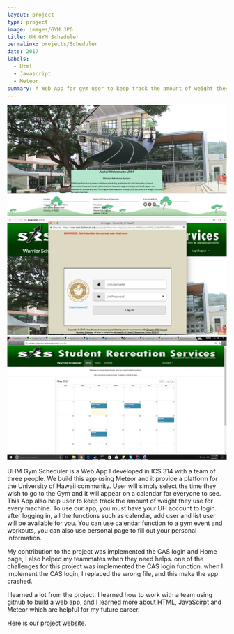 ```yaml
---
layout: project
type: project
image: images/GYM.JPG
title: UH GYM Scheduler
permalink: projects/Scheduler
date: 2017
labels:
  - Html
  - Javascript
  - Meteor
summary: A Web App for gym user to keep track the amount of weight they use for every machine.
---
```


<div class="ui large rounded images">
  <img class="ui image" src="../images/HOME.png">
  <img class="ui image" src="../images/CAS.png">
  <img class="ui image" src="../images/CALENDAR.png">
</div>

UHM Gym Scheduler is a Web App I developed in ICS 314 with a team of three people. We build this app using Meteor and it 
provide a platform for the University of Hawaii community. User will simply select the time they wish to go to the Gym and 
it will appear on a calendar for everyone to see. This App also help user to keep track the amount of weight they use for
every machine. To use our app, you must have your UH account to login. after logging in, all the functions such as calendar,
add user and list user will be available for you. You can use calendar function to a gym event and workouts, you can also use
personal page to fill out your personal information.

My contribution to the project was implemented the CAS login and Home page, I also helped my teammates when they need helps.
one of the challenges for this project was implemented the CAS login function. when I implement the CAS login, I replaced the
wrong file, and this make the app crashed. 

I learned a lot from the project, I learned how to work with a team using github to build a web app, and I learned more about
HTML, JavaScirpt and Meteor which are helpful for my future career.

Here is our [project website](https://skylite-manoa.github.io/warrior-scheduler/).
